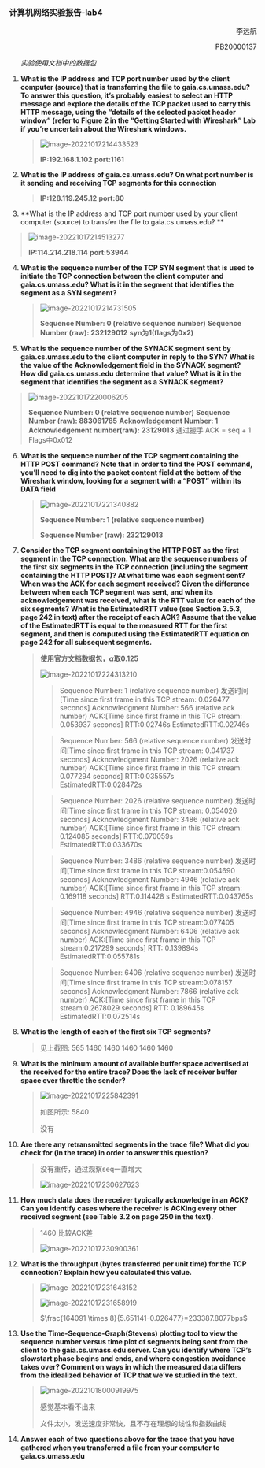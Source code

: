 ### 计算机网络实验报告-lab4
<p style="text-align:right">李远航</p>
<p style="text-align:right">PB20000137</p>

&nbsp;&nbsp;&nbsp;&nbsp;&nbsp;&nbsp;*实验使用文档中的数据包*

1. **What is the IP address and TCP port number used by the client computer (source) 
    that is transferring the file to gaia.cs.umass.edu? To answer this question, it’s 
    probably easiest to select an HTTP message and explore the details of the TCP 
    packet used to carry this HTTP message, using the “details of the selected packet 
    header window” (refer to Figure 2 in the “Getting Started with Wireshark” Lab if 
    you’re uncertain about the Wireshark windows.**
	> ![image-20221017214433523](C:/Users/voyage/AppData/Roaming/Typora/typora-user-images/image-20221017214433523.png)
    >
    > **IP:192.168.1.102**
    > **port:1161**
    
2.  **What is the IP address of gaia.cs.umass.edu? On what port number is it sending  and receiving TCP segments for this connection**
	> **IP:128.119.245.12**
	> **port:80**
	
3. **What is the IP address and TCP port number used by your client computer  (source) to transfer the file to gaia.cs.umass.edu? **

  > ![image-20221017214513277](C:/Users/voyage/AppData/Roaming/Typora/typora-user-images/image-20221017214513277.png)
  >
  > **IP:114.214.218.114**
  > **port:53944**

4. **What is the sequence number of the TCP SYN segment that is used to initiate the  TCP connection between the client computer and gaia.cs.umass.edu? What is it  in the segment that identifies the segment as a SYN segment?**

    > ![image-20221017214731505](C:/Users/voyage/AppData/Roaming/Typora/typora-user-images/image-20221017214731505.png)
    >
    > **Sequence Number: 0    (relative sequence number)**
    > **Sequence Number (raw): 232129012**
    > **syn为1(flags为0x2)**

5. **What is the sequence number of the SYNACK segment sent by gaia.cs.umass.edu  to the client computer in reply to the SYN? What is the value of the  Acknowledgement field in the SYNACK segment? How did gaia.cs.umass.edu  determine that value? What is it in the segment that identifies the segment as a  SYNACK segment?**

  > ![image-20221017220006205](C:/Users/voyage/AppData/Roaming/Typora/typora-user-images/image-20221017220006205.png)
  >
  > **Sequence Number: 0    (relative sequence number)**
  > **Sequence Number (raw): 883061785**
  > **Acknowledgement Number: 1**
  > **Acknowledgement number(raw): 23129013**
  > 通过握手 ACK = seq + 1
  > Flags中0x012

6. **What is the sequence number of the TCP segment containing the HTTP POST  command? Note that in order to find the POST command, you’ll need to dig into  the packet content field at the bottom of the Wireshark window, looking for a  segment with a “POST” within its DATA field**

    > ![image-20221017221340882](C:/Users/voyage/AppData/Roaming/Typora/typora-user-images/image-20221017221340882.png)
    >
    > **Sequence Number: 1    (relative sequence number)**
    >
    > **Sequence Number (raw): 232129013**

7. **Consider the TCP segment containing the HTTP POST as the first segment in the  TCP connection. What are the sequence numbers of the first six segments in the  TCP connection (including the segment containing the HTTP POST)? At what  time was each segment sent? When was the ACK for each segment received?  Given the difference between when each TCP segment was sent, and when its  acknowledgement was received, what is the RTT value for each of the six  segments? What is the EstimatedRTT value (see Section 3.5.3, page 242 in  text) after the receipt of each ACK? Assume that the value of the  EstimatedRTT is equal to the measured RTT for the first segment, and then is  computed using the EstimatedRTT equation on page 242 for all subsequent  segments.**

    >**使用官方文档数据包，$\alpha$取0.125**
    >
    >![image-20221017224313210](C:/Users/voyage/AppData/Roaming/Typora/typora-user-images/image-20221017224313210.png)
    >
    >> Sequence Number: 1 (relative sequence number)
    >> 发送时间[Time since first frame in this TCP stream: 0.026477 seconds]
    >> Acknowledgment Number: 566 (relative ack number)
    >> ACK:[Time since first frame in this TCP stream: 0.053937 seconds]
    >> RTT:0.02746s
    >> EstimatedRTT:0.02746s
    >
    >> Sequence Number: 566 (relative sequence number)
    >> 发送时间[Time since first frame in this TCP stream: 0.041737 seconds]
    >> Acknowledgment Number: 2026 (relative ack number)
    >> ACK:[Time since first frame in this TCP stream: 0.077294 seconds]
    >> RTT:0.035557s
    >> EstimatedRTT:0.028472s
    >
    >> Sequence Number: 2026 (relative sequence number)
    >> 发送时间[Time since first frame in this TCP stream: 0.054026 seconds]
    >> Acknowledgment Number: 3486 (relative ack number)
    >> ACK:[Time since first frame in this TCP stream: 0.124085 seconds]
    >> RTT:0.070059s
    >> EstimatedRTT:0.033670s
    >
    >> Sequence Number: 3486 (relative sequence number)
    >> 发送时间[Time since first frame in this TCP stream:0.054690 seconds]
    >> Acknowledgment Number: 4946 (relative ack number)
    >> ACK:[Time since first frame in this TCP stream: 0.169118 seconds]
    >> RTT:0.114428 s
    >> EstimatedRTT:0.043765s
    >
    >> Sequence Number: 4946 (relative sequence number)
    >> 发送时间[Time since first frame in this TCP stream:0.077405 seconds]
    >> Acknowledgment Number: 6406 (relative ack number)
    >> ACK:[Time since first frame in this TCP stream:0.217299 seconds]
    >> RTT: 0.139894s
    >> EstimatedRTT:0.055781s
    >
    >> Sequence Number: 6406 (relative sequence number)
    >> 发送时间[Time since first frame in this TCP stream:0.078157 seconds]
    >> Acknowledgment Number: 7866 (relative ack number)
    >> ACK:[Time since first frame in this TCP stream:0.2678029 seconds]
    >> RTT: 0.189645s
    >> EstimatedRTT:0.072514s

8. **What is the length of each of the first six TCP segments?**

    > 见上截图: 565 1460 1460 1460 1460 1460

9. **What is the minimum amount of available buffer space advertised at the received  for the entire trace? Does the lack of receiver buffer space ever throttle the  sender?**

    > ![image-20221017225842391](C:/Users/voyage/AppData/Roaming/Typora/typora-user-images/image-20221017225842391.png)
    >
    > 如图所示: 5840
    >
    > 没有

10. **Are there any retransmitted segments in the trace file? What did you check for (in  the trace) in order to answer this question?**

    > 没有重传，通过观察seq一直增大
    >
    > ![image-20221017230627623](C:/Users/voyage/AppData/Roaming/Typora/typora-user-images/image-20221017230627623.png)

11. **How much data does the receiver typically acknowledge in an ACK? Can you  identify cases where the receiver is ACKing every other received segment (see  Table 3.2 on page 250 in the text).**

     > 1460 比较ACK差
     >
     > ![image-20221017230900361](C:/Users/voyage/AppData/Roaming/Typora/typora-user-images/image-20221017230900361.png)

12. **What is the throughput (bytes transferred per unit time) for the TCP connection?  Explain how you calculated this value.**

     > ![image-20221017231643152](C:/Users/voyage/AppData/Roaming/Typora/typora-user-images/image-20221017231643152.png)
     >
     > ![image-20221017231658919](C:/Users/voyage/AppData/Roaming/Typora/typora-user-images/image-20221017231658919.png)
     >
     > $\frac{164091 \times 8}{5.651141-0.026477}=233387.8077bps$

13. **Use the Time-Sequence-Graph(Stevens) plotting tool to view the sequence  number versus time plot of segments being sent from the client to the  gaia.cs.umass.edu server. Can you identify where TCP’s slowstart phase begins  and ends, and where congestion avoidance takes over? Comment on ways in  which the measured data differs from the idealized behavior of TCP that we’ve  studied in the text.**

     > ![image-20221018000919975](C:/Users/voyage/AppData/Roaming/Typora/typora-user-images/image-20221018000919975.png)
     >
     > 感觉基本看不出来
     >
     > 文件太小，发送速度非常快，且不存在理想的线性和指数曲线

14. **Answer each of two questions above for the trace that you have gathered when  you transferred a file from your computer to gaia.cs.umass.edu**

     > 